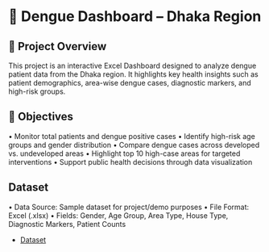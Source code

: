 # 🦟 Dengue Dashboard – Dhaka Region
## 📌 Project Overview
This project is an interactive Excel Dashboard designed to analyze dengue patient data from the Dhaka region.
It highlights key health insights such as patient demographics, area-wise dengue cases, diagnostic markers, and high-risk groups.
## 🎯 Objectives
 •	Monitor total patients and dengue positive cases
 •	Identify high-risk age groups and gender distribution
 •	Compare dengue cases across developed vs. undeveloped areas
 •	Highlight top 10 high-case areas for targeted interventions
 •	Support public health decisions through data visualization



##  Dataset
•	Data Source: Sample dataset for project/demo purposes
•	File Format: Excel (.xlsx)
•	Fields: Gender, Age Group, Area Type, House Type, Diagnostic Markers, Patient Counts


- <a href="https://github.com/Mahmudulazad/data_analysis_excl_dashboard/blob/main/Dengue%20Project.xlsx">Dataset</a>
